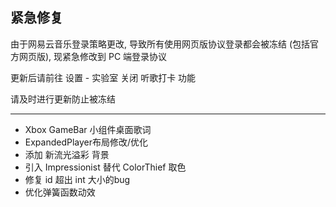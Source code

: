 ## 紧急修复

由于网易云音乐登录策略更改, 导致所有使用网页版协议登录都会被冻结 (包括官方网页版), 现紧急修改到 PC 端登录协议

更新后请前往 设置 - 实验室 关闭 听歌打卡 功能

请及时进行更新防止被冻结

---

* Xbox GameBar 小组件桌面歌词
* ExpandedPlayer布局修改/优化
* 添加 新流光溢彩 背景
* 引入 Impressionist 替代 ColorThief 取色
* 修复 id 超出 int 大小的bug
* 优化弹簧函数动效